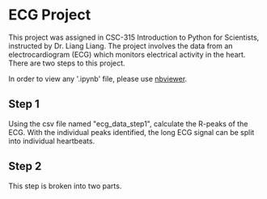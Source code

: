 # ECG Project
This project was assigned in CSC-315 Introduction to Python for Scientists, instructed by Dr. Liang Liang. The project involves the data from an electrocardiogram (ECG) which monitors electrical activity in the heart.  There are two steps to this project.

 In order to view any '.ipynb' file, please use [nbviewer](https://nbviewer.org/).


## Step 1
Using the csv file named "ecg_data_step1", calculate the R-peaks of the ECG.  With the individual peaks identified, the long ECG signal can be split into individual heartbeats.


## Step 2
This step is broken into two parts.  
